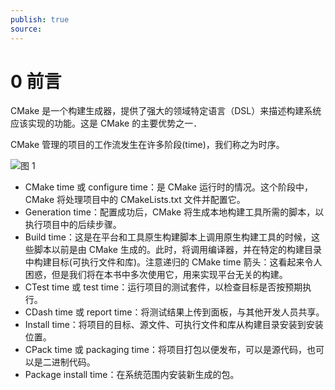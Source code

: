 ```yaml
---
publish: true
source:
---
```


# 0 前言

CMake 是一个构建生成器，提供了强大的领域特定语言（DSL）来描述构建系统应该实现的功能。这是 CMake 的主要优势之一．

CMake 管理的项目的工作流发生在许多阶段(time)，我们称之为时序。

![图 1](/.media/d3c5b88799c3b96ac3a667d662cd584dc80000cd6d6cb04f73f5751256bf47f2.png)

- CMake time 或 configure time：是 CMake 运行时的情况。这个阶段中，CMake 将处理项目中的 CMakeLists.txt 文件并配置它。
- Generation time：配置成功后，CMake 将生成本地构建工具所需的脚本，以执行项目中的后续步骤。
- Build time：这是在平台和工具原生构建脚本上调用原生构建工具的时候，这些脚本以前是由 CMake 生成的。此时，将调用编译器，并在特定的构建目录中构建目标(可执行文件和库)。注意递归的 CMake time 箭头：这看起来令人困惑，但是我们将在本书中多次使用它，用来实现平台无关的构建。
- CTest time 或 test time：运行项目的测试套件，以检查目标是否按预期执行。
- CDash time 或 report time：将测试结果上传到面板，与其他开发人员共享。
- Install time：将项目的目标、源文件、可执行文件和库从构建目录安装到安装位置。
- CPack time 或 packaging time：将项目打包以便发布，可以是源代码，也可以是二进制代码。
- Package install time：在系统范围内安装新生成的包。
